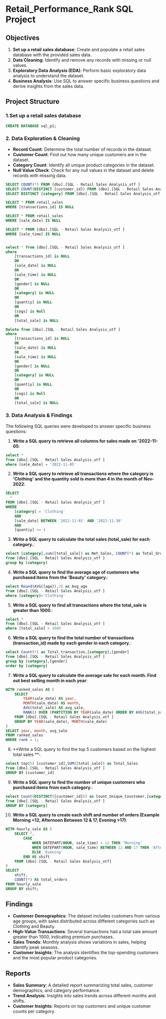 # Retail_Performance_Rank SQL Project

## Objectives

1. **Set up a retail sales database**: Create and populate a retail sales database with the provided sales data.
2. **Data Cleaning**: Identify and remove any records with missing or null values.
3. **Exploratory Data Analysis (EDA)**: Perform basic exploratory data analysis to understand the dataset.
4. **Business Analysis**: Use SQL to answer specific business questions and derive insights from the sales data.

## Project Structure

### 1.Set up a retail sales database

```sql
CREATE DATABASE sql_p1;

```

### 2. Data Exploration & Cleaning

- **Record Count**: Determine the total number of records in the dataset.
- **Customer Count**: Find out how many unique customers are in the dataset.
- **Category Count**: Identify all unique product categories in the dataset.
- **Null Value Check**: Check for any null values in the dataset and delete records with missing data.

```sql
SELECT COUNT(*) FROM [dbo].[SQL - Retail Sales Analysis_utf ]
SELECT COUNT(DISTINCT [customer_id]) FROM [dbo].[SQL - Retail Sales Analysis_utf ]
SELECT DISTINCT [category] FROM [dbo].[SQL - Retail Sales Analysis_utf ]

SELECT * FROM retail_sales
WHERE [transactions_id] IS NULL

SELECT * FROM retail_sales
WHERE [sale_date] IS NULL

SELECT * FROM [dbo].[SQL - Retail Sales Analysis_utf ]
WHERE [sale_time] IS NULL


select * from [dbo].[SQL - Retail Sales Analysis_utf ]
where 
    [transactions_id] is NULL
    OR
    [sale_date] is NULL
    OR
    [sale_time] is NULL
    OR
    [gender] is NULL
    OR
    [category] is NULL
    OR
    [quantiy] is NULL
    OR
    [cogs] is Null
    OR
    [total_sale] is NULL

Delete from [dbo].[SQL - Retail Sales Analysis_utf ]
where 
    [transactions_id] is NULL
    OR
    [sale_date] is NULL
    OR
    [sale_time] is NULL
    OR
    [gender] is NULL
    OR
    [category] is NULL
    OR
    [quantiy] is NULL
    OR
    [cogs] is Null
    OR
    [total_sale] is NULL
```

### 3. Data Analysis & Findings

The following SQL queries were developed to answer specific business questions:

1. **Write a SQL query to retrieve all columns for sales made on '2022-11-05**:
```sql
select * 
from [dbo].[SQL - Retail Sales Analysis_utf ]
where [sale_date] = '2022-11-05'
```

2. **Write a SQL query to retrieve all transactions where the category is 'Clothing' and the quantity sold is more than 4 in the month of Nov-2022**:
```sql
SELECT 
  *
FROM [dbo].[SQL - Retail Sales Analysis_utf ]
WHERE 
    [category] = 'Clothing'
    AND 
    [sale_date] BETWEEN '2022-11-01' AND '2022-11-30'
    AND
    [quantiy] >= 4

```

3. **Write a SQL query to calculate the total sales (total_sale) for each category.**:
```sql
select [category],sum([total_sale]) as Net_Sales, COUNT(*) as Total_Orders
from [dbo].[SQL - Retail Sales Analysis_utf ]
group by [category]
```

4. **Write a SQL query to find the average age of customers who purchased items from the 'Beauty' category.**:
```sql
select Round(AVG([age]),2) as Avg_age
from [dbo].[SQL - Retail Sales Analysis_utf ]
where [category]='Clothing'
```

5. **Write a SQL query to find all transactions where the total_sale is greater than 1000.**:
```sql
select *
from [dbo].[SQL - Retail Sales Analysis_utf ]
where [total_sale] > 1000
```

6. **Write a SQL query to find the total number of transactions (transaction_id) made by each gender in each category.**:
```sql
select Count(*) as Total_transaction,[category],[gender]
from [dbo].[SQL - Retail Sales Analysis_utf ]
group by [category],[gender]
order by [category]

```

7. **Write a SQL query to calculate the average sale for each month. Find out best selling month in each year**:
```sql
WITH ranked_sales AS (
    SELECT 
        YEAR(sale_date) AS year,
        MONTH(sale_date) AS month,
        AVG(total_sale) AS avg_sale,
        RANK() OVER (PARTITION BY YEAR(sale_date) ORDER BY AVG(total_sale) DESC) AS rank
    FROM [dbo].[SQL - Retail Sales Analysis_utf ]
    GROUP BY YEAR(sale_date), MONTH(sale_date)
)
SELECT year, month, avg_sale
FROM ranked_sales
WHERE rank = 1;
```

8. **Write a SQL query to find the top 5 customers based on the highest total sales **:
```sql
select top(5) [customer_id],SUM([total_sale]) as Total_Sales
from [dbo].[SQL - Retail Sales Analysis_utf ]
GROUP BY [customer_id]
```

9. **Write a SQL query to find the number of unique customers who purchased items from each category.**:
```sql
select Count(DISTINCT([customer_id])) as Count_Unique_Coustomer,[category]
from [dbo].[SQL - Retail Sales Analysis_utf ]
GROUP BY [category]
```

10. **Write a SQL query to create each shift and number of orders (Example Morning <12, Afternoon Between 12 & 17, Evening >17)**:
```sql
WITH hourly_sale AS (
    SELECT *,
        CASE 
            WHEN DATEPART(HOUR, sale_time) < 12 THEN 'Morning'
            WHEN DATEPART(HOUR, sale_time) BETWEEN 12 AND 17 THEN 'Afternoon'
            ELSE 'Evening'
        END AS shift
    FROM [dbo].[SQL - Retail Sales Analysis_utf]
)
SELECT 
    shift,
    COUNT(*) AS total_orders    
FROM hourly_sale
GROUP BY shift;

```

## Findings

- **Customer Demographics**: The dataset includes customers from various age groups, with sales distributed across different categories such as Clothing and Beauty.
- **High-Value Transactions**: Several transactions had a total sale amount greater than 1000, indicating premium purchases.
- **Sales Trends**: Monthly analysis shows variations in sales, helping identify peak seasons.
- **Customer Insights**: The analysis identifies the top-spending customers and the most popular product categories.

## Reports

- **Sales Summary**: A detailed report summarizing total sales, customer demographics, and category performance.
- **Trend Analysis**: Insights into sales trends across different months and shifts.
- **Customer Insights**: Reports on top customers and unique customer counts per category.


